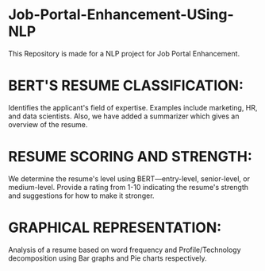 # Job-Portal-Enhancement-USing-NLP
This Repository is made for a NLP project for Job Portal Enhancement.
# BERT'S RESUME CLASSIFICATION:

Identifies the applicant's field of expertise. Examples include marketing, HR, and data scientists. Also, we have added a summarizer which gives an overview of the resume.

# RESUME SCORING AND STRENGTH:

We determine the resume's level using BERT—entry-level, senior-level, or medium-level. Provide a rating from 1-10 indicating the resume's strength and suggestions for how to make it stronger.

# GRAPHICAL REPRESENTATION:

Analysis of a resume based on word frequency and Profile/Technology decomposition using Bar graphs and Pie charts respectively.
